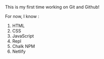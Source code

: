 This is my first time working on Git and Github!

For now, I know :
1. HTML
2. CSS
3. JavaScript
4. Repl
5. Chalk NPM
6. Netlify
